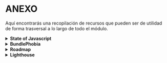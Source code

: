 # ANEXO

Aquí encontrarás una recopilación de recursos que pueden ser de utilidad de forma trasversal a lo largo de todo el módulo.


<details>
  <summary><strong>State of Javascript</strong></summary>
  <a href="https://stateofjs.com/en-US">State of Javascript</a>
  <p>
    Estadísticas anuales de las características, herramientas y frameworks relacionadas con el lenguaje, basadas en encuestas realizadas a la comunidad.
  </p>
  <p>
    Puede resultar de utilidad para tener una orientación a la hora de considerar para su uso o dejar de considerar ciertas tecnologías.
  </p>
</details>

<details>
  <summary><strong>BundlePhobia</strong></summary>  
  <a href="https://bundlephobia.com/">BundlePhobia</a>
  <p>
    ¿Cuánto ocupa cada paquete de npm?
  </p>
  <img src="assets/bundlephobia.png" alt="bundlephobia">
</details>

<details>
  <summary><strong>Roadmap</strong></summary>  
  <a href="https://roadmap.sh/">Roadmap</a>
  <p>
    Sitio que pretende ofrecer una <i>hoja de ruta</i> a la hora de abordar un perfil profesional dentro del sector de la informática. 
  </p>
  <p>
    No debe interpretarse de forma rígida, puesto que a menudo los conocimientos necesarios pueden adquirirse en distinto orden al indicado. Además, en algunos casos, sólo es necesario adquirir el 10% de ellos para manejarnos en dicho sector. Las tecnologías mostradas  nos servirán para tener una visión de conjunto de todas las opciones posibles, pero en ningún caso significa que debemos aprender todas ellas para considerarnos competentes en dicho sector. Algunas tecnologías estan próximas a su reemplazo por otras por lo que no merece la pena invertir tiempo en ellas.
  </p>
  <img src="assets/roadmap.png" alt="roadmap">
</details>

<details>
  <summary><strong>Lighthouse</strong></summary>
  <p>
    Herramienta para desarrolladores incorporada en el navegador Chrome que nos permite realizar auditoría de aplicaciones web.
  </p>
  <img src="assets/lighthouse1.png" alt="lighthouse 1">
  <img src="assets/lighthouse2.png" alt="lighthouse 2">
</details>